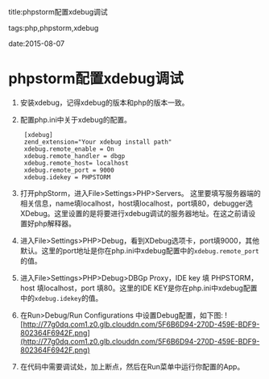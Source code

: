 title:phpstorm配置xdebug调试

tags:php,phpstorm,xdebug

date:2015-08-07

# phpstorm配置xdebug调试
1. 安装xdebug，记得xdebug的版本和php的版本一致。
2. 配置php.ini中关于xdebug的配置。

        [xdebug]
        zend_extension="Your xdebug install path"
        xdebug.remote_enable = On
        xdebug.remote_handler = dbgp   
        xdebug.remote_host= localhost
        xdebug.remote_port = 9000
        xdebug.idekey = PHPSTORM
        
3. 打开phpStorm，进入File>Settings>PHP>Servers。 这里要填写服务器端的相关信息，name填localhost，host填localhost，port填80，debugger选XDebug。这里设置的是将要进行xdebug调试的服务器地址。在这之前请设置好php解释器。
4. 进入File>Settings>PHP>Debug，看到XDebug选项卡，port填9000，其他默认。这里的port地址是你在php.ini中xdebug配置中的`xdebug.remote_port`的值。
5. 进入File>Settings>PHP>Debug>DBGp Proxy，IDE key 填 PHPSTORM，host 填localhost，port 填80。这里的IDE KEY是你在php.ini中xdebug配置中的`xdebug.idekey`的值。
6. 在Run>Debug/Run Configurations 中设置Debug配置，如下图: 
               ![http://77g0dq.com1.z0.glb.clouddn.com/5F6B6D94-270D-459E-BDF9-802364F6942F.png](http://77g0dq.com1.z0.glb.clouddn.com/5F6B6D94-270D-459E-BDF9-802364F6942F.png)  
            
7. 在代码中需要调试处，加上断点，然后在Run菜单中运行你配置的App。
